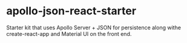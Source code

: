 # apollo-json-react-starter
Starter kit that uses Apollo Server + JSON for persistence along withe create-react-app and Material UI on the front end.
